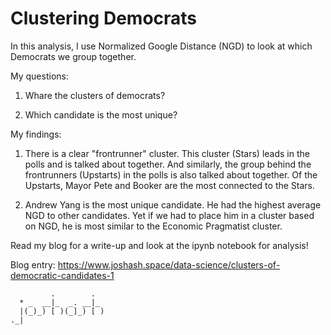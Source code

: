 # Clustering Democrats

In this analysis, I use Normalized Google Distance (NGD) to look at which Democrats we group together. 

My questions:

1. Whare the clusters of democrats?

2. Which candidate is the most unique?


My findings: 

1. There is a clear "frontrunner" cluster. This cluster (Stars) leads in the polls and is talked about together. And similarly, the group behind the frontrunners (Upstarts) in the polls is also talked about together. Of the Upstarts, Mayor Pete and Booker are the most connected to the Stars.

2. Andrew Yang is the most unique candidate. He had the highest average NGD to other candidates. Yet if we had to place him in a cluster based on NGD, he is most similar to the Economic Pragmatist cluster.

Read my blog for a write-up and look at the ipynb notebook for analysis! 

Blog entry: https://www.joshash.space/data-science/clusters-of-democratic-candidates-1


```
         .        .  
  * _  __|_  _. __|_ 
  |(_)_) [ )(_]_) [ )
._|

```
